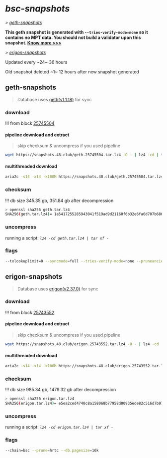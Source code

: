 # *bsc-snapshots*


*\> [geth-snapshots](#geth-snapshots)*

**This geth snapshot is generated with `--tries-verify-mode=none` so it contains no MPT data. You should not build a validator upon this snapshot. [Know more >>>](https://github.com/bnb-chain/bsc/pull/926)**

*\> [erigon-snapshots](#erigon-snapshots)*

Updated every ~24~ 36 hours

Old snapshot deleted ~1~ 12 hours after new snapshot generated

## geth-snapshots


> Database uses [geth(v1.1.18)](https://github.com/bnb-chain/bsc/releases/tag/v1.1.18) for sync


### download

<!-- begin_geth -->

!!! from block [25745504](https://bscscan.com/block/25745504)

#### pipeline download and extract
> skip checksum & uncompress if you used pipeline
```bash
wget https://snapshots.48.club/geth.25745504.tar.lz4 -O - | lz4 -cd | tar xf -
```

#### multithreaded download

```bash
aria2c -s14 -x14 -k100M https://snapshots.48.club/geth.25745504.tar.lz4 -o geth.tar.lz4
```


### checksum

!!! db size 345.35 gb, 351.84 gb after decompression
```bash
> openssl sha256 geth.tar.lz4
SHA256(geth.tar.lz4)= 1a5417255285943041f519ad9d21160f6b32e6fa6d707b686eaa8b0f2ac8f198
```

<!-- end_geth -->

### uncompress


running a script: _`lz4 -cd geth.tar.lz4 | tar xf -`_


### flags


```bash
--txlookuplimit=0 --syncmode=full --tries-verify-mode=none --pruneancient=true --diffblock=5000
```


## erigon-snapshots


> Database uses [erigon(v2.37.0)](https://github.com/ledgerwatch/erigon/releases/tag/v2.37.0) for sync


### download

<!-- begin_erigon -->

!!! from block [25743552](https://bscscan.com/block/25743552)

#### pipeline download and extract
> skip checksum & uncompress if you used pipeline
```bash
wget https://snapshots.48.club/erigon.25743552.tar.lz4 -O - | lz4 -cd | tar xf -
```

#### multithreaded download

```bash
aria2c -s14 -x14 -k100M https://snapshots.48.club/erigon.25743552.tar.lz4 -o erigon.tar.lz4
```


### checksum

!!! db size 985.34 gb, 1479.32 gb after decompression
```bash
> openssl sha256 erigon.tar.lz4
SHA256(erigon.tar.lz4)= e5ea2ced4740c8a158068b77958d00935ede82c516d7b97d5728392efb8bc0c9
```

<!-- end_erigon -->


### uncompress


running a script: _`lz4 -cd erigon.tar.lz4 | tar xf -`_


### flags


```bash
--chain=bsc --prune=hrtc --db.pagesize=16k
```
